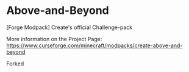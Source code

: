 # Above-and-Beyond
[Forge Modpack] Create's official Challenge-pack  

More information on the Project Page: https://www.curseforge.com/minecraft/modpacks/create-above-and-beyond

Forked
